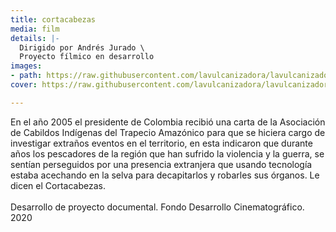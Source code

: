 ```yaml
---
title: cortacabezas
media: film
details: |-
  Dirigido por Andrés Jurado \
  Proyecto fílmico en desarrollo
images:
- path: https://raw.githubusercontent.com/lavulcanizadora/lavulcanizadora/main/uploads/cortacabezas/cortacabezas-1.jpg
cover: https://raw.githubusercontent.com/lavulcanizadora/lavulcanizadora/main/uploads/project-covers/cortacabezas-cover.png

---
```

En el año 2005 el presidente de Colombia recibió una carta de la Asociación de Cabildos Indígenas del Trapecio Amazónico para que se hiciera cargo de investigar extraños eventos en el territorio, en esta indicaron que durante años los pescadores de la región que han sufrido la violencia y la guerra, se sentían perseguidos por una presencia extranjera que usando tecnología estaba acechando en la selva para decapitarlos y robarles sus órganos. Le dicen el Cortacabezas.
<br>
<br>
Desarrollo de proyecto documental. Fondo Desarrollo Cinematográfico. 2020